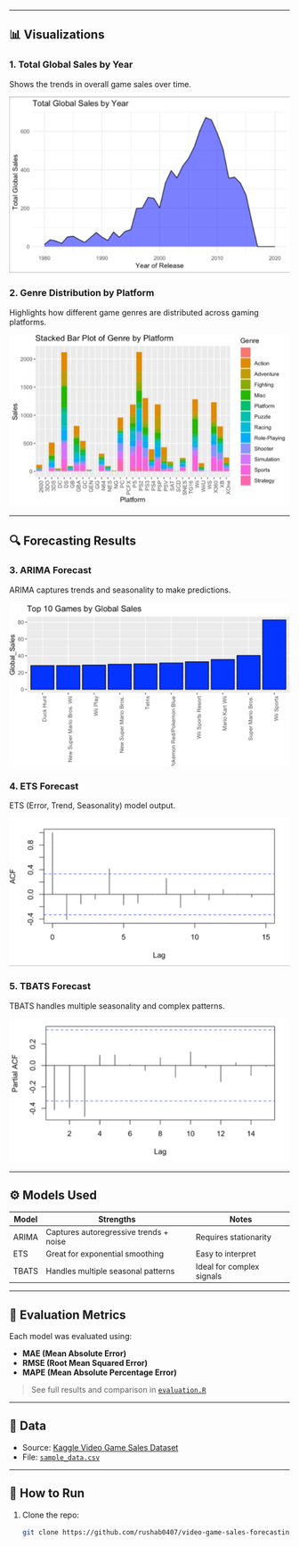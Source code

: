 
---

## 📊 Visualizations

### 1. Total Global Sales by Year
Shows the trends in overall game sales over time.

![Total Sales](graph_page3_1.png)

### 2. Genre Distribution by Platform
Highlights how different game genres are distributed across gaming platforms.

![Genre by Platform](graph_page3_2.jpeg)

---

## 🔍 Forecasting Results

### 3. ARIMA Forecast
ARIMA captures trends and seasonality to make predictions.

![ARIMA Forecast](graph_page4_1.png)

### 4. ETS Forecast
ETS (Error, Trend, Seasonality) model output.

![ETS Forecast](graph_page4_2.png)

### 5. TBATS Forecast
TBATS handles multiple seasonality and complex patterns.

![TBATS Forecast](graph_page4_3.png)

---

## ⚙️ Models Used

| Model  | Strengths                                | Notes                       |
|--------|-------------------------------------------|-----------------------------|
| ARIMA  | Captures autoregressive trends + noise   | Requires stationarity       |
| ETS    | Great for exponential smoothing          | Easy to interpret           |
| TBATS  | Handles multiple seasonal patterns        | Ideal for complex signals   |

---

## 🧪 Evaluation Metrics

Each model was evaluated using:

- **MAE (Mean Absolute Error)**
- **RMSE (Root Mean Squared Error)**
- **MAPE (Mean Absolute Percentage Error)**

> See full results and comparison in [`evaluation.R`](scripts/evaluation.R)

---

## 📂 Data

- Source: [Kaggle Video Game Sales Dataset](https://www.kaggle.com/datasets/gregorut/videogame-sales-with-ratings)
- File: [`sample_data.csv`](sample_data.csv)

---

## 🚀 How to Run

1. Clone the repo:
   ```bash
   git clone https://github.com/rushab0407/video-game-sales-forecasting.git
